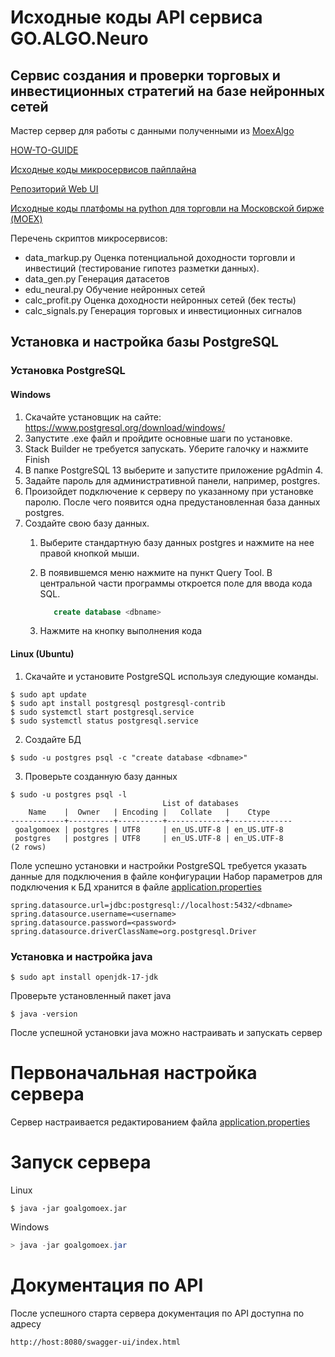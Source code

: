 # Исходные коды API сервиса GO.ALGO.Neuro 
## Сервис создания и проверки торговых и инвестиционных стратегий на базе нейронных сетей

Мастер сервер для работы с данными полученными из [MoexAlgo](https://github.com/moexalgo/moexalgo/tree/main)

[HOW-TO-GUIDE](https://github.com/DaniilVdovin/goalgomoex_master_server/blob/8838cfc17c91ee0d21aab5ecc1572b11c8176931/how-to-guide.pdf)

[Исходные коды микросервисов пайплайна](https://github.com/powerlife000/moex_hackaton/)

[Репозиторий Web UI](https://github.com/Innosan/go_algo_web)

[Исходные коды платфомы на python для торговли на Московской бирже (MOEX)](https://github.com/powerlife000/moex_trading_system)

Перечень скриптов микросервисов:   
- data_markup.py		Оценка потенциальной доходности торговли и инвестиций (тестирование гипотез разметки данных).
- data_gen.py			Генерация датасетов
- edu_neural.py			Обучение нейронных сетей
- calc_profit.py		Оценка доходности нейронных сетей (бек тесты)
- calc_signals.py		Генерация торговых и инвестиционных сигналов

## Установка и настройка базы PostgreSQL

### Установка PostgreSQL

#### Windows
1. Скачайте установщик на сайте: https://www.postgresql.org/download/windows/
2. Запустите .exe файл и пройдите основные шаги по установке.
3. Stack Builder не требуется запускать. Уберите галочку и нажмите Finish
4. В папке PostgreSQL 13 выберите и запустите приложение pgAdmin 4.
5. Задайте пароль для административной панели, например, postgres.
6. Произойдет подключение к серверу по указанному при установке паролю. После чего появится одна предустановленная база данных postgres.
7. Создайте свою базу данных.
   1. Выберите стандартную базу данных postgres и нажмите на нее правой кнопкой мыши.
   2. В появившемся меню нажмите на пункт Query Tool.
      В центральной части программы откроется поле для ввода кода SQL.

       ```sql
          create database <dbname>
       ```
   3. Нажмите на кнопку выполнения кода
#### Linux (Ubuntu)
1. Скачайте и установите PostgreSQL используя следующие команды.
```console
$ sudo apt update
$ sudo apt install postgresql postgresql-contrib
$ sudo systemctl start postgresql.service
$ sudo systemctl status postgresql.service
```
2. Создайте БД
```console
$ sudo -u postgres psql -с "create database <dbname>"
```  
3. Проверьте созданную базу данных
```console
$ sudo -u postgres psql -l
                                  List of databases
    Name    |  Owner   | Encoding |   Collate   |    Ctype    
------------+----------+----------+-------------+--------------
 goalgomoex | postgres | UTF8     | en_US.UTF-8 | en_US.UTF-8  
 postgres   | postgres | UTF8     | en_US.UTF-8 | en_US.UTF-8 
(2 rows)
```
Поле успешно установки и настройки PostgreSQL требуется указать данные для подключения в файле конфигурации
Набор параметров для подключения к БД хранится в файле
[application.properties](https://github.com/DaniilVdovin/goalgomoex_master_server/blob/34b2d9a5d46e4674471cf05ead034dbaa14d6add/src/main/resources/application.properties#L1-L4C56)
```properties
spring.datasource.url=jdbc:postgresql://localhost:5432/<dbname>
spring.datasource.username=<username>
spring.datasource.password=<password>
spring.datasource.driverClassName=org.postgresql.Driver
```
### Установка и настройка java
```console
$ sudo apt install openjdk-17-jdk
```
Проверьте установленный пакет java 
```console
$ java -version
```
После успешной установки java можно настраивать и запускать сервер

# Первоначальная настройка сервера
Сервер настраивается редактированием файла [application.properties](https://github.com/DaniilVdovin/goalgomoex_master_server/blob/34b2d9a5d46e4674471cf05ead034dbaa14d6add/src/main/resources/application.properties)

# Запуск сервера

Linux
```console
$ java -jar goalgomoex.jar
```
Windows
```powershell
> java -jar goalgomoex.jar
```

# Документация по API

После успешного старта сервера документация по API доступна по адресу
```console
http://host:8080/swagger-ui/index.html
```

